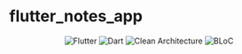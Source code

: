 # flutter_notes_app
<div align="center">
  <img src="https://img.shields.io/badge/Flutter-02569B?style=for-the-badge&logo=flutter&logoColor=white" alt="Flutter"/>
  <img src="https://img.shields.io/badge/Dart-0175C2?style=for-the-badge&logo=dart&logoColor=white" alt="Dart"/>
  <img src="https://img.shields.io/badge/Clean_Architecture-16a34a?style=for-the-badge" alt="Clean Architecture"/>
  <img src="https://img.shields.io/badge/BLoC-5a0fc8?style=for-the-badge" alt="BLoC"/>
</div>
